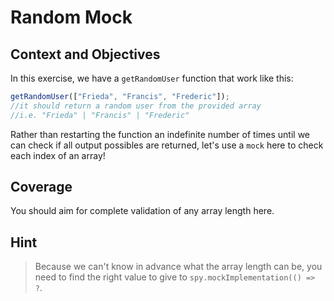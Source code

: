# Random Mock

## Context and Objectives

In this exercise, we have a `getRandomUser` function that work like this:

```typescript
getRandomUser(["Frieda", "Francis", "Frederic"]);
//it should return a random user from the provided array
//i.e. "Frieda" | "Francis" | "Frederic"
```

Rather than restarting the function an indefinite number of times until we can check if all output possibles are returned, let's use a `mock` here to check each index of an array!

## Coverage

You should aim for complete validation of any array length here.

## Hint

> Because we can't know in advance what the array length can be, you need to find the right value to give to `spy.mockImplementation(() => ?`.
